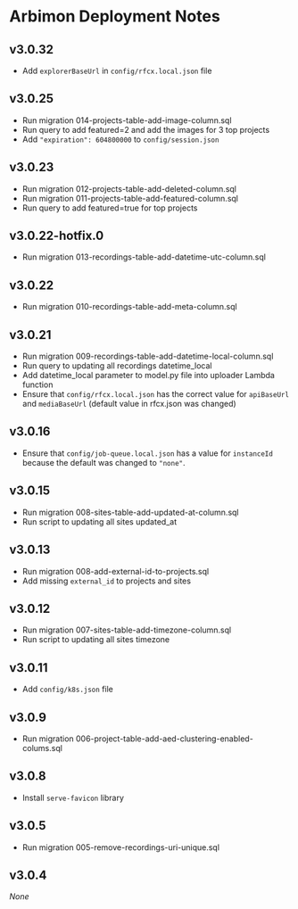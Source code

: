 # Arbimon Deployment Notes

## v3.0.32

- Add `explorerBaseUrl` in `config/rfcx.local.json` file

## v3.0.25

- Run migration 014-projects-table-add-image-column.sql
- Run query to add featured=2 and add the images for 3 top projects
- Add `"expiration": 604800000` to `config/session.json`

## v3.0.23

- Run migration 012-projects-table-add-deleted-column.sql
- Run migration 011-projects-table-add-featured-column.sql
- Run query to add featured=true for top projects

## v3.0.22-hotfix.0

- Run migration 013-recordings-table-add-datetime-utc-column.sql

## v3.0.22

- Run migration 010-recordings-table-add-meta-column.sql

## v3.0.21

- Run migration 009-recordings-table-add-datetime-local-column.sql
- Run query to updating all recordings datetime_local
- Add datetime_local parameter to model.py file into uploader Lambda function
- Ensure that `config/rfcx.local.json` has the correct value for `apiBaseUrl` and `mediaBaseUrl` (default value in rfcx.json was changed)

## v3.0.16

- Ensure that `config/job-queue.local.json` has a value for `instanceId` because the default was changed to `"none"`.

## v3.0.15

- Run migration 008-sites-table-add-updated-at-column.sql
- Run script to updating all sites updated_at

## v3.0.13

- Run migration 008-add-external-id-to-projects.sql
- Add missing `external_id` to projects and sites

## v3.0.12

- Run migration 007-sites-table-add-timezone-column.sql
- Run script to updating all sites timezone

## v3.0.11

- Add `config/k8s.json` file

## v3.0.9

- Run migration 006-project-table-add-aed-clustering-enabled-colums.sql

## v3.0.8

- Install `serve-favicon` library

## v3.0.5

- Run migration 005-remove-recordings-uri-unique.sql

## v3.0.4

_None_
